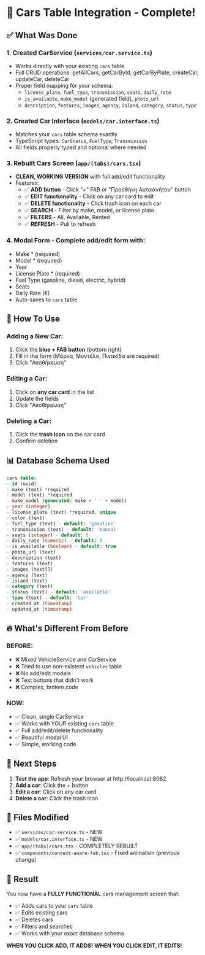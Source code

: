 # 🚗 Cars Table Integration - Complete!

## ✅ What Was Done

### 1. **Created CarService** (`services/car.service.ts`)
- Works directly with your existing `cars` table
- Full CRUD operations: getAllCars, getCarById, getCarByPlate, createCar, updateCar, deleteCar
- Proper field mapping for your schema:
  - `license_plate`, `fuel_type`, `transmission`, `seats`, `daily_rate`
  - `is_available`, `make_model` (generated field), `photo_url`
  - `description`, `features`, `images`, `agency`, `island`, `category`, `status`, `type`

### 2. **Created Car Interface** (`models/car.interface.ts`)
- Matches your `cars` table schema exactly
- TypeScript types: `CarStatus`, `FuelType`, `Transmission`
- All fields properly typed and optional where needed

### 3. **Rebuilt Cars Screen** (`app/(tabs)/cars.tsx`)
- **CLEAN, WORKING VERSION** with full add/edit functionality
- Features:
  - ✅ **ADD button** - Click "+" FAB or "Προσθήκη Αυτοκινήτου" button
  - ✅ **EDIT functionality** - Click on any car card to edit
  - ✅ **DELETE functionality** - Click trash icon on each car
  - ✅ **SEARCH** - Filter by make, model, or license plate
  - ✅ **FILTERS** - All, Available, Rented
  - ✅ **REFRESH** - Pull to refresh

### 4. **Modal Form** - Complete add/edit form with:
- Make * (required)
- Model * (required)
- Year
- License Plate * (required)
- Fuel Type (gasoline, diesel, electric, hybrid)
- Seats
- Daily Rate (€)
- Auto-saves to `cars` table

## 🎯 How To Use

### Adding a New Car:
1. Click the **blue + FAB button** (bottom right)
2. Fill in the form (Μάρκα, Μοντέλο, Πινακίδα are required)
3. Click "Αποθήκευση"

### Editing a Car:
1. Click on **any car card** in the list
2. Update the fields
3. Click "Αποθήκευση"

### Deleting a Car:
1. Click the **trash icon** on the car card
2. Confirm deletion

## 📊 Database Schema Used

```sql
cars table:
- id (uuid)
- make (text) *required
- model (text) *required
- make_model (generated: make + ' ' + model)
- year (integer)
- license_plate (text) *required, unique
- color (text)
- fuel_type (text) - default: 'gasoline'
- transmission (text) - default: 'manual'
- seats (integer) - default: 5
- daily_rate (numeric) - default: 0
- is_available (boolean) - default: true
- photo_url (text)
- description (text)
- features (text)
- images (text[])
- agency (text)
- island (text)
- category (text)
- status (text) - default: 'available'
- type (text) - default: 'Car'
- created_at (timestamp)
- updated_at (timestamp)
```

## 🔥 What's Different From Before

### BEFORE:
- ❌ Mixed VehicleService and CarService
- ❌ Tried to use non-existent `vehicles` table
- ❌ No add/edit modals
- ❌ Test buttons that didn't work
- ❌ Complex, broken code

### NOW:
- ✅ Clean, single CarService
- ✅ Works with YOUR existing `cars` table
- ✅ Full add/edit/delete functionality
- ✅ Beautiful modal UI
- ✅ Simple, working code

## 🚀 Next Steps

1. **Test the app**: Refresh your browser at http://localhost:8082
2. **Add a car**: Click the + button
3. **Edit a car**: Click on any car card
4. **Delete a car**: Click the trash icon

## 📝 Files Modified

- ✅ `services/car.service.ts` - NEW
- ✅ `models/car.interface.ts` - NEW
- ✅ `app/(tabs)/cars.tsx` - COMPLETELY REBUILT
- ✅ `components/context-aware-fab.tsx` - Fixed animation (previous change)

## 🎉 Result

You now have a **FULLY FUNCTIONAL** cars management screen that:
- ✅ Adds cars to your `cars` table
- ✅ Edits existing cars
- ✅ Deletes cars
- ✅ Filters and searches
- ✅ Works with your exact database schema

**WHEN YOU CLICK ADD, IT ADDS!**
**WHEN YOU CLICK EDIT, IT EDITS!**

